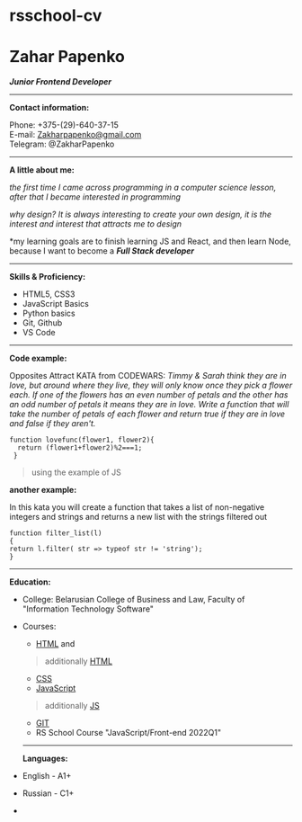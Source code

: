 # rsschool-cv
# Zahar Papenko
 ***Junior Frontend Developer***

 *************

 **Contact information:**

 Phone: +375-(29)-640-37-15 <br>
 E-mail: Zakharpapenko@gmail.com <br>
 Telegram: @ZakharPapenko

  *****

 **А little about me:**

 *the first time I came across programming in a computer science lesson, after that I became interested in programming* 

 *why design? It is always interesting to create your own design, it is the interest and interest that attracts me to design*

 *my learning goals are to finish learning JS and React, and then learn Node, because I want to become a ***Full Stack developer***

 *****
 **Skills & Proficiency:**

 * HTML5, CSS3 
 * JavaScript Basics 
 * Python basics
 * Git, Github 
 * VS Code 
 
 ******

**Code example:**

 Opposites Attract KATA from CODEWARS: *Timmy & Sarah think they are in love, but around where they live, they will only know once they pick a flower each. If one of the flowers has an even number of petals and the other has an odd number of petals it means they are in love.
Write a function that will take the number of petals of each flower and return true if they are in love and false if they aren't.*
```
function lovefunc(flower1, flower2){
  return (flower1+flower2)%2===1;
 }
 ```
> using the example of JS

**another example:**

In this kata you will create a function that takes a list of non-negative integers and strings and returns a new list with the strings filtered out
```
function filter_list(l) 
{
return l.filter( str => typeof str != 'string');
}
```

***

**Education:**
* College: Belarusian College of Business and Law, Faculty of "Information Technology Software"
* Courses: 
    - [HTML](https://ru.code-basics.com/) and 
    > additionally [HTML](https://www.w3schools.com/html/default.asp)
    - [CSS](https://ru.code-basics.com/languages/css)
    - [JavaScript](https://learn.javascript.ru/)
    > additionally [JS](https://ru.code-basics.com/)
    - [GIT](https://learngitbranching.js.org/?locale=ru_RU)
    - RS School Course "JavaScript/Front-end 2022Q1"

  ****

  **Languages:**
  
 * English - A1+ 
 * Russian - С1+
 * 